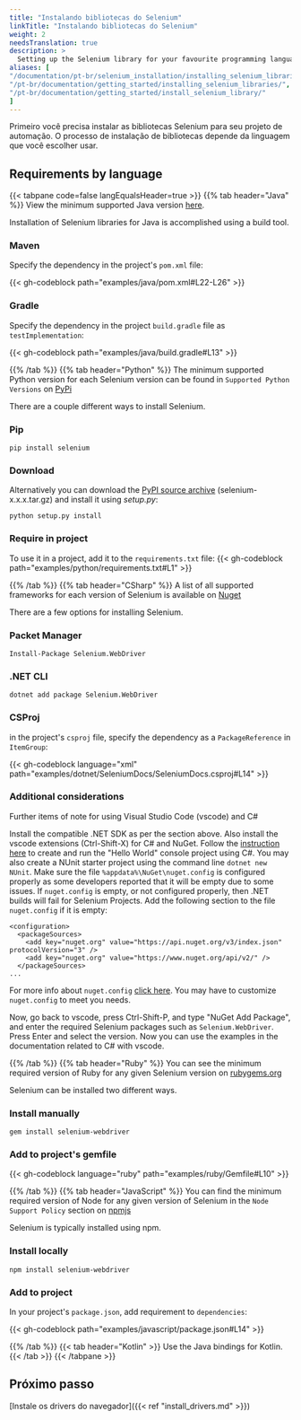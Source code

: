 ```yaml
---
title: "Instalando bibliotecas do Selenium"
linkTitle: "Instalando bibliotecas do Selenium"
weight: 2
needsTranslation: true
description: >
  Setting up the Selenium library for your favourite programming language.
aliases: [
"/documentation/pt-br/selenium_installation/installing_selenium_libraries/",
"/pt-br/documentation/getting_started/installing_selenium_libraries/",
"/pt-br/documentation/getting_started/install_selenium_library/"
]
---
```


Primeiro você precisa instalar as bibliotecas Selenium para seu projeto de automação.
O processo de instalação de bibliotecas depende da linguagem que você escolher usar.

## Requirements by language

{{< tabpane code=false langEqualsHeader=true >}}
  {{% tab header="Java" %}}
View the minimum supported Java version [here](https://github.com/SeleniumHQ/selenium/blob/trunk/.bazelrc#L13).

Installation of Selenium libraries for Java is accomplished using a build tool.

### Maven
Specify the dependency in the project's `pom.xml` file:

{{< gh-codeblock path="examples/java/pom.xml#L22-L26" >}}

### Gradle
Specify the dependency in the project `build.gradle` file as `testImplementation`:

{{< gh-codeblock path="examples/java/build.gradle#L13" >}}

  {{% /tab %}}
  {{% tab header="Python" %}}
The minimum supported Python version for each Selenium version can be found
in `Supported Python Versions` on [PyPi](https://pypi.org/project/selenium/)

There are a couple different ways to install Selenium.

### Pip

```shell
pip install selenium
```

### Download

Alternatively you can download the [PyPI source archive](https://pypi.org/project/selenium/#files)
(selenium-x.x.x.tar.gz) and install it using _setup.py_:

```shell
python setup.py install
```

### Require in project

To use it in a project, add it to the `requirements.txt` file:
{{< gh-codeblock path="examples/python/requirements.txt#L1" >}}

  {{% /tab %}}
  {{% tab header="CSharp" %}}
A list of all supported frameworks for each version of Selenium 
is available on [Nuget](https://www.nuget.org/packages/Selenium.WebDriver)

There are a few options for installing Selenium.

### Packet Manager

```shell
Install-Package Selenium.WebDriver
```

### .NET CLI

```shell
dotnet add package Selenium.WebDriver
```

### CSProj

in the project's `csproj` file, specify the dependency as a `PackageReference` in `ItemGroup`:

{{< gh-codeblock language="xml" path="examples/dotnet/SeleniumDocs/SeleniumDocs.csproj#L14" >}}

### Additional considerations

Further items of note for using Visual Studio Code (vscode) and C#

Install the compatible .NET SDK as per the section above.
Also install the vscode extensions (Ctrl-Shift-X) for C# and NuGet.
Follow the [instruction here](https://docs.microsoft.com/en-us/dotnet/core/tutorials/with-visual-studio-code?pivots=dotnet-5-0)
to create and run the "Hello World" console project using C#.
You may also create a NUnit starter project using the command line `dotnet new NUnit`.
Make sure the file `%appdata%\NuGet\nuget.config` is configured properly as some developers reported that it will be empty due to some issues.
If `nuget.config` is empty, or not configured properly, then .NET builds will fail for Selenium Projects.
Add the following section to the file `nuget.config` if it is empty:
```
<configuration>
  <packageSources>
    <add key="nuget.org" value="https://api.nuget.org/v3/index.json" protocolVersion="3" />
    <add key="nuget.org" value="https://www.nuget.org/api/v2/" />   
  </packageSources>
...
```
For more info about `nuget.config` [click here](https://docs.microsoft.com/en-us/nuget/reference/nuget-config-file).
You may have to customize `nuget.config` to meet you needs.

Now, go back to vscode, press Ctrl-Shift-P, and type "NuGet Add Package", and enter the required Selenium packages such as `Selenium.WebDriver`.
Press Enter and select the version.
Now you can use the examples in the documentation related to C# with vscode.

  {{% /tab %}}
  {{% tab header="Ruby" %}}
You can see the minimum required version of Ruby for any given Selenium version 
on [rubygems.org](https://rubygems.org/gems/selenium-webdriver/)

Selenium can be installed two different ways.

### Install manually

```shell
gem install selenium-webdriver
```

### Add to project's gemfile

{{< gh-codeblock language="ruby" path="examples/ruby/Gemfile#L10" >}}

  {{% /tab %}}
  {{% tab header="JavaScript" %}}
You can find the minimum required version of Node for any given version of Selenium in the
`Node Support Policy` section on [npmjs](https://www.npmjs.com/package/selenium-webdriver)

Selenium is typically installed using npm.

### Install locally

```shell
npm install selenium-webdriver
```

### Add to project

In your project's `package.json`, add requirement to `dependencies`:

{{< gh-codeblock path="examples/javascript/package.json#L14" >}}

  {{% /tab %}}
  {{< tab header="Kotlin" >}}
    Use the Java bindings for Kotlin.
  {{< /tab >}}
{{< /tabpane >}}

## Próximo passo
[Instale os drivers do navegador]({{< ref "install_drivers.md" >}})
